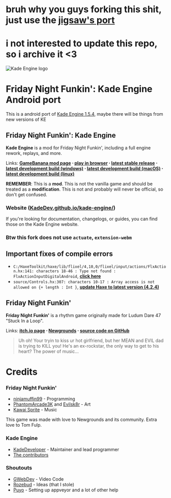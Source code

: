 # bruh why you guys forking this shit, just use the [jigsaw's port](https://github.com/jigsaw-4277821/PE-0.5.2h-Android)
# i not interested to update this repo, so i archive it <3

![Kade Engine logo](assets/preload/images/KadeEngineLogo.png)

# Friday Night Funkin': Kade Engine Android port
This is a android port of [Kade Engine 1.5.4](https://github.com/KadeDev/Kade-Engine/tree/1.5.4), maybe there will be things from new versions of KE

## Friday Night Funkin': Kade Engine
**Kade Engine** is a mod for Friday Night Funkin', including a full engine rework, replays, and more.

Links: **[GameBanana mod page](https://gamebanana.com/gamefiles/16761) ⋅ [play in browser](https://funkin.puyo.xyz) ⋅ [latest stable release](https://github.com/KadeDev/Kade-Engine/releases/latest) ⋅ [latest development build (windows)](https://ci.appveyor.com/project/KadeDev/kade-engine-windows/branch/master/artifacts) ⋅ [latest development build (macOS)](https://ci.appveyor.com/project/KadeDev/kade-engine-macos/branch/master/artifacts) ⋅ [latest development build (linux)](https://ci.appveyor.com/project/KadeDev/kade-engine-linux/branch/master/artifacts)**

**REMEMBER**: This is a **mod**. This is not the vanilla game and should be treated as a **modification**. This is not and probably will never be official, so don't get confused.

### Website ([KadeDev.github.io/kade-engine/](https://KadeDev.github.io/Kade-Engine/))
If you're looking for documentation, changelogs, or guides, you can find those on the Kade Engine website.
### Btw this fork does not use `actuate`, `extension-webm`

## Important fixes of compile errors
- `C:/HaxeToolkit/haxe/lib/flixel/4,10,0/flixel/input/actions/FlxAction.hx:141: characters 18-46 : Type not found : FlxActionInputDigitalAndroid`, [**click here**](https://gist.github.com/JOELwindows7/118b3a40a76d60e701399a61fb5e1c2d)
- `source/Controls.hx:307: characters 10-17 : Array access is not allowed on {+ length : Int }`, [**update Haxe to latest version (4.2.4)**](https://haxe.org/download/version/4.2.4/)

## Friday Night Funkin'
**Friday Night Funkin'** is a rhythm game originally made for Ludum Dare 47 "Stuck In a Loop".

Links: **[itch.io page](https://ninja-muffin24.itch.io/funkin) ⋅ [Newgrounds](https://www.newgrounds.com/portal/view/770371) ⋅ [source code on GitHub](https://github.com/ninjamuffin99/Funkin)**
> Uh oh! Your tryin to kiss ur hot girlfriend, but her MEAN and EVIL dad is trying to KILL you! He's an ex-rockstar, the only way to get to his heart? The power of music... 

# Credits
### Friday Night Funkin'
 - [ninjamuffin99](https://twitter.com/ninja_muffin99) - Programming
 - [PhantomArcade3K](https://twitter.com/phantomarcade3k) and [Evilsk8r](https://twitter.com/evilsk8r) - Art
 - [Kawai Sprite](https://twitter.com/kawaisprite) - Music

This game was made with love to Newgrounds and its community. Extra love to Tom Fulp.
### Kade Engine
- [KadeDeveloper](https://twitter.com/KadeDeveloper) - Maintainer and lead programmer
- [The contributors](https://github.com/KadeDev/Kade-Engine/graphs/contributors)


### Shoutouts
- [GWebDev](https://github.com/GrowtopiaFli) - Video Code
- [Rozebud](https://github.com/ThatRozebudDude) - Ideas (that I stole)
- [Puyo](https://github.com/daniel11420) - Setting up appveyor and a lot of other help
